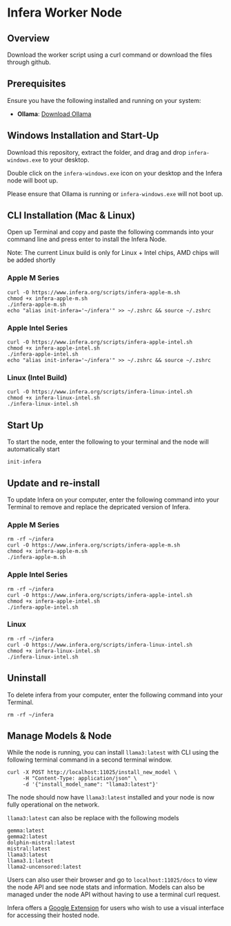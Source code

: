 # Infera Worker Node

## Overview

Download the worker script using a curl command or download the files through github.

## Prerequisites

Ensure you have the following installed and running on your system:

- **Ollama**: [Download Ollama](https://ollama.com/download)

## Windows Installation and Start-Up

Download this repository, extract the folder, and drag and drop ```infera-windows.exe``` to your desktop.

Double click on the ```infera-windows.exe``` icon on your desktop and the Infera node will boot up.

Please ensure that Ollama is running or ```infera-windows.exe``` will not boot up.

## CLI Installation (Mac & Linux)

Open up Terminal and copy and paste the following commands into your command line and press enter to install
the Infera Node.  

Note: The current Linux build is only for Linux + Intel chips, AMD chips will be added shortly

### Apple M Series

```
curl -O https://www.infera.org/scripts/infera-apple-m.sh
chmod +x infera-apple-m.sh
./infera-apple-m.sh
echo "alias init-infera='~/infera'" >> ~/.zshrc && source ~/.zshrc
```

### Apple Intel Series

```
curl -O https://www.infera.org/scripts/infera-apple-intel.sh
chmod +x infera-apple-intel.sh
./infera-apple-intel.sh
echo "alias init-infera='~/infera'" >> ~/.zshrc && source ~/.zshrc
```

### Linux (Intel Build)

```
curl -O https://www.infera.org/scripts/infera-linux-intel.sh
chmod +x infera-linux-intel.sh
./infera-linux-intel.sh
```

## Start Up

To start the node, enter the following to your terminal and the node will automatically start
```
init-infera
```

## Update and re-install

To update Infera on your computer, enter the following command into your Terminal to remove and replace
the depricated version of Infera.

### Apple M Series

```
rm -rf ~/infera
curl -O https://www.infera.org/scripts/infera-apple-m.sh
chmod +x infera-apple-m.sh
./infera-apple-m.sh
```

### Apple Intel Series

```
rm -rf ~/infera
curl -O https://www.infera.org/scripts/infera-apple-intel.sh
chmod +x infera-apple-intel.sh
./infera-apple-intel.sh
```

### Linux

```
rm -rf ~/infera
curl -O https://www.infera.org/scripts/infera-linux-intel.sh
chmod +x infera-linux-intel.sh
./infera-linux-intel.sh
```

## Uninstall

To delete infera from your computer, enter the following command into your Terminal.

```
rm -rf ~/infera
```

## Manage Models & Node

While the node is running, you can install ```llama3:latest``` with CLI using the following terminal
command in a second terminal window.

```
curl -X POST http://localhost:11025/install_new_model \
     -H "Content-Type: application/json" \
     -d '{"install_model_name": "llama3:latest"}'
```

The node should now have ```llama3:latest``` installed and your node is now fully operational on the network.

```llama3:latest``` can also be replace with the following models

```
gemma:latest
gemma2:latest
dolphin-mistral:latest
mistral:latest
llama3:latest
llama3.1:latest
llama2-uncensored:latest
```
Users can also user their browser and go to ```localhost:11025/docs``` to view the node API and see node stats and information.
Models can also be managed under the node API without having to use a terminal curl request.

Infera offers a [Google Extension](https://github.com/inferanetwork/chrome-extension) for users who wish to use a visual interface for accessing their hosted node.
